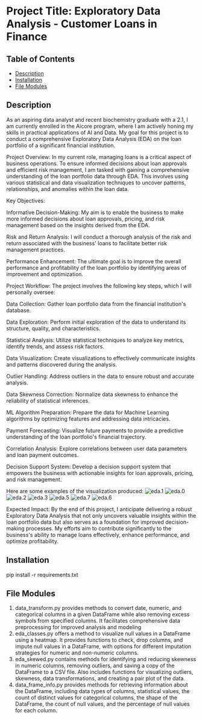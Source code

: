 # Project Title: Exploratory Data Analysis - Customer Loans in Finance

## Table of Contents
- [Description](#description)
- [Installation](#installation)
- [File Modules](#file-modules)

## Description
As an aspiring data analyst and recent biochemistry graduate with a 2.1, I am currently enrolled in the Aicore program, where I am actively honing my skills in practical applications of AI and Data. My goal for this project is to conduct a comprehensive Exploratory Data Analysis (EDA) on the loan portfolio of a significant financial institution.

Project Overview:
In my current role, managing loans is a critical aspect of business operations. To ensure informed decisions about loan approvals and efficient risk management, I am tasked with gaining a comprehensive understanding of the loan portfolio data through EDA. This involves using various statistical and data visualization techniques to uncover patterns, relationships, and anomalies within the loan data.

Key Objectives:

Informative Decision-Making: My aim is to enable the business to make more informed decisions about loan approvals, pricing, and risk management based on the insights derived from the EDA.

Risk and Return Analysis: I will conduct a thorough analysis of the risk and return associated with the business' loans to facilitate better risk management practices.

Performance Enhancement: The ultimate goal is to improve the overall performance and profitability of the loan portfolio by identifying areas of improvement and optimization.

Project Workflow:
The project involves the following key steps, which I will personally oversee:

Data Collection: Gather loan portfolio data from the financial institution's database.

Data Exploration: Perform initial exploration of the data to understand its structure, quality, and characteristics.

Statistical Analysis: Utilize statistical techniques to analyze key metrics, identify trends, and assess risk factors.

Data Visualization: Create visualizations to effectively communicate insights and patterns discovered during the analysis.

Outlier Handling: Address outliers in the data to ensure robust and accurate analysis.

Data Skewness Correction: Normalize data skewness to enhance the reliability of statistical inferences.

ML Algorithm Preparation: Prepare the data for Machine Learning algorithms by optimizing features and addressing data intricacies.

Payment Forecasting: Visualize future payments to provide a predictive understanding of the loan portfolio's financial trajectory.

Correlation Analysis: Explore correlations between user data parameters and loan payment outcomes.

Decision Support System: Develop a decision support system that empowers the business with actionable insights for loan approvals, pricing, and risk management.

Here are some examples of the visualization produced: 
![eda.1](Images/eda.1.PNG)
![eda.0](Images/eda.0.PNG)
![eda.2](Images/eda.2.PNG)
![eda.3](Images/eda.3.PNG)
![eda.5](Images/eda.5.PNG)
![eda.7](Images/eda.7.PNG)
![eda.6](Images/eda.6.PNG)

Expected Impact:
By the end of this project, I anticipate delivering a robust Exploratory Data Analysis that not only uncovers valuable insights within the loan portfolio data but also serves as a foundation for improved decision-making processes. My efforts aim to contribute significantly to the business's ability to manage loans effectively, enhance performance, and optimize profitability.

## Installation
pip install -r requirements.txt
## File Modules
1. data_transform.py provides methods to convert date, numeric, and categorical columns in a given DataFrame while also removing excess symbols from specified columns. It facilitates comprehensive data preprocessing for improved analysis and modeling
2. eda_classes.py offers a method to visualize null values in a DataFrame using a heatmap. It provides functions to check, drop columns, and impute null values in a DataFrame, with options for different imputation strategies for numeric and non-numeric columns.
3. eda_skewed.py contains methods for identifying and reducing skewness in numeric columns, removing outliers, and saving a copy of the DataFrame to a CSV file. Also includes functions for visualizing outliers, skewness, data transformations, and creating a pair plot of the data.
4. data_frame_info.py provides methods for retrieving information about the DataFrame, including data types of columns, statistical values, the count of distinct values for categorical columns, the shape of the DataFrame, the count of null values, and the percentage of null values for each column.